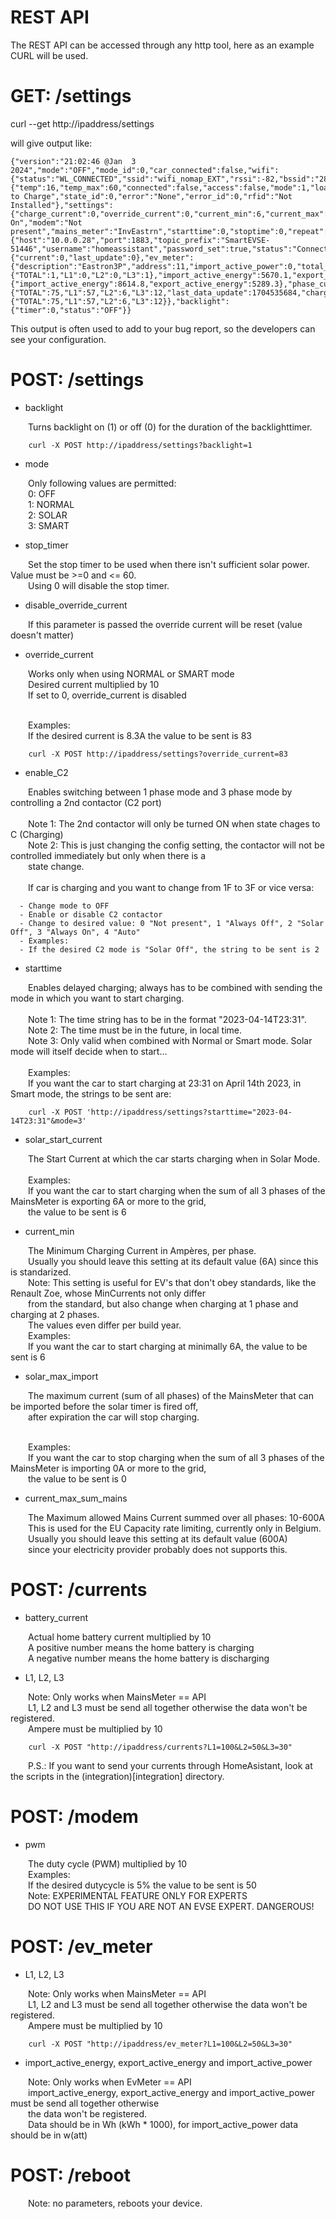 # REST API

The REST API can be accessed through any http tool, here as an example CURL will be used.

# GET: /settings

curl --get http://ipaddress/settings

will give output like:
```
{"version":"21:02:46 @Jan  3 2024","mode":"OFF","mode_id":0,"car_connected":false,"wifi":{"status":"WL_CONNECTED","ssid":"wifi_nomap_EXT","rssi":-82,"bssid":"28:87:BA:D6:B9:DE"},"evse":{"temp":16,"temp_max":60,"connected":false,"access":false,"mode":1,"loadbl":0,"pwm":1024,"solar_stop_timer":0,"state":"Ready to Charge","state_id":0,"error":"None","error_id":0,"rfid":"Not Installed"},"settings":{"charge_current":0,"override_current":0,"current_min":6,"current_max":16,"current_main":25,"current_max_circuit":16,"current_max_sum_mains":600,"solar_max_import":9,"solar_start_current":29,"solar_stop_time":10,"enable_C2":"Always On","modem":"Not present","mains_meter":"InvEastrn","starttime":0,"stoptime":0,"repeat":0},"mqtt":{"host":"10.0.0.28","port":1883,"topic_prefix":"SmartEVSE-51446","username":"homeassistant","password_set":true,"status":"Connected"},"home_battery":{"current":0,"last_update":0},"ev_meter":{"description":"Eastron3P","address":11,"import_active_power":0,"total_kwh":5670.1,"charged_kwh":0,"currents":{"TOTAL":1,"L1":0,"L2":0,"L3":1},"import_active_energy":5670.1,"export_active_energy":0},"mains_meter":{"import_active_energy":8614.8,"export_active_energy":5289.3},"phase_currents":{"TOTAL":75,"L1":57,"L2":6,"L3":12,"last_data_update":1704535684,"charging_L1":false,"charging_L2":false,"charging_L3":false,"original_data":{"TOTAL":75,"L1":57,"L2":6,"L3":12}},"backlight":{"timer":0,"status":"OFF"}}
```

This output is often used to add to your bug report, so the developers can see your configuration.

# POST: /settings
* backlight

&emsp;&emsp;Turns backlight on (1) or off (0) for the duration of the backlighttimer.

```
    curl -X POST http://ipaddress/settings?backlight=1
```

* mode

&emsp;&emsp;Only following values are permitted:
<br>&emsp;&emsp;0: OFF
<br>&emsp;&emsp;1: NORMAL
<br>&emsp;&emsp;2: SOLAR
<br>&emsp;&emsp;3: SMART

* stop_timer

&emsp;&emsp;Set the stop timer to be used when there isn't sufficient solar power. Value must be >=0 and <= 60.
<br>&emsp;&emsp;Using 0 will disable the stop timer.

* disable_override_current

&emsp;&emsp;If this parameter is passed the override current will be reset (value doesn't matter)

* override_current

&emsp;&emsp;Works only when using NORMAL or SMART mode
<br>&emsp;&emsp;Desired current multiplied by 10
<br>&emsp;&emsp;If set to 0, override_current is disabled

<br>&emsp;&emsp;Examples:
<br>&emsp;&emsp;If the desired current is 8.3A the value to be sent is 83
```
    curl -X POST http://ipaddress/settings?override_current=83
```

* enable_C2

&emsp;&emsp;Enables switching between 1 phase mode and 3 phase mode by controlling a 2nd contactor (C2 port)
<br>&emsp;&emsp;
<br>&emsp;&emsp;Note 1: The 2nd contactor will only be turned ON when state chages to C (Charging)
<br>&emsp;&emsp;Note 2: This is just changing the config setting, the contactor will not be controlled immediately but only when there is a
<br>&emsp;&emsp;state change.
<br>&emsp;&emsp;
<br>&emsp;&emsp;If car is charging and you want to change from 1F to 3F or vice versa:
```
  - Change mode to OFF
  - Enable or disable C2 contactor
  - Change to desired value: 0 "Not present", 1 "Always Off", 2 "Solar Off", 3 "Always On", 4 "Auto"
  - Examples:
  - If the desired C2 mode is "Solar Off", the string to be sent is 2
```
* starttime

&emsp;&emsp;Enables delayed charging; always has to be combined with sending the mode in which you want to start charging.
<br>&emsp;&emsp;
<br>&emsp;&emsp;Note 1: The time string has to be in the format "2023-04-14T23:31".
<br>&emsp;&emsp;Note 2: The time must be in the future, in local time.
<br>&emsp;&emsp;Note 3: Only valid when combined with Normal or Smart mode. Solar mode will itself decide when to start...
<br>&emsp;&emsp;
<br>&emsp;&emsp;Examples:
<br>&emsp;&emsp;If you want the car to start charging at 23:31 on April 14th 2023, in Smart mode, the strings to be sent are:

```
    curl -X POST 'http://ipaddress/settings?starttime="2023-04-14T23:31"&mode=3'
```

* solar_start_current

&emsp;&emsp;The Start Current at which the car starts charging when in Solar Mode.
<br>&emsp;&emsp;
<br>&emsp;&emsp;Examples:
<br>&emsp;&emsp;If you want the car to start charging when the sum of all 3 phases of the MainsMeter is exporting 6A or more to the grid,
<br>&emsp;&emsp;the value to be sent is 6

* current_min

&emsp;&emsp;The Minimum Charging Current in Ampères, per phase.
<br>&emsp;&emsp;Usually you should leave this setting at its default value (6A) since this is standarized. 
<br>&emsp;&emsp;Note: This setting is useful for EV's that don't obey standards, like the Renault Zoe, whose MinCurrents not only differ
<br>&emsp;&emsp;from the standard, but also change when charging at 1 phase and charging at 2 phases.
<br>&emsp;&emsp;The values even differ per build year.
<br>&emsp;&emsp;Examples:
<br>&emsp;&emsp;If you want the car to start charging at minimally 6A, the value to be sent is 6

* solar_max_import

&emsp;&emsp;The maximum current (sum of all phases) of the MainsMeter that can be imported before the solar timer is fired off,
<br>&emsp;&emsp;after expiration the car will stop charging.

<br>&emsp;&emsp;Examples:
<br>&emsp;&emsp;If you want the car to stop charging when the sum of all 3 phases of the MainsMeter is importing 0A or more to the grid,
<br>&emsp;&emsp;the value to be sent is 0

* current_max_sum_mains

&emsp;&emsp;The Maximum allowed Mains Current summed over all phases: 10-600A
<br>&emsp;&emsp;This is used for the EU Capacity rate limiting, currently only in Belgium.
<br>&emsp;&emsp;Usually you should leave this setting at its default value (600A)
<br>&emsp;&emsp;since your electricity provider probably does not supports this.

# POST: /currents

* battery_current

&emsp;&emsp;Actual home battery current multiplied by 10
<br>&emsp;&emsp;A positive number means the home battery is charging
<br>&emsp;&emsp;A negative number means the home battery is discharging

* L1, L2, L3

&emsp;&emsp;Note: Only works when MainsMeter == API
<br>&emsp;&emsp;L1, L2 and L3 must be send all together otherwise the data won't be registered.
<br>&emsp;&emsp;Ampere must be multiplied by 10
```
    curl -X POST "http://ipaddress/currents?L1=100&L2=50&L3=30"
```
&emsp;&emsp;P.S.: If you want to send your currents through HomeAsistant, look at the scripts in the (integration)[integration] directory.

# POST: /modem

* pwm

&emsp;&emsp;The duty cycle (PWM) multiplied by 10
<br>&emsp;&emsp;Examples:
<br>&emsp;&emsp;If the desired dutycycle is 5% the value to be sent is 50
<br>&emsp;&emsp;Note: EXPERIMENTAL FEATURE ONLY FOR EXPERTS
<br>&emsp;&emsp;DO NOT USE THIS IF YOU ARE NOT AN EVSE EXPERT. DANGEROUS!


# POST: /ev_meter

* L1, L2, L3

&emsp;&emsp;Note: Only works when MainsMeter == API
<br>&emsp;&emsp;L1, L2 and L3 must be send all together otherwise the data won't be registered.
<br>&emsp;&emsp;Ampere must be multiplied by 10
```
    curl -X POST "http://ipaddress/ev_meter?L1=100&L2=50&L3=30"
```

* import_active_energy, export_active_energy and import_active_power

&emsp;&emsp;Note: Only works when EvMeter == API
<br>&emsp;&emsp;import_active_energy, export_active_energy and import_active_power must be send all together otherwise
<br>&emsp;&emsp;the data won't be registered.
<br>&emsp;&emsp;Data should be in Wh (kWh * 1000), for import_active_power data should be in w(att)

# POST: /reboot

&emsp;&emsp;Note: no parameters, reboots your device.
